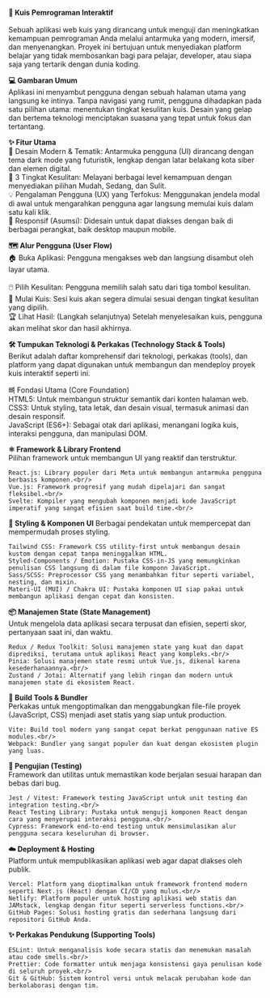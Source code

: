 **🚀 Kuis Pemrograman Interaktif**<br/> <br/>
        Sebuah aplikasi web kuis yang dirancang untuk menguji dan meningkatkan kemampuan pemrograman Anda melalui antarmuka yang modern, imersif, dan menyenangkan. Proyek             ini bertujuan untuk menyediakan platform belajar yang tidak membosankan bagi para pelajar, developer, atau siapa saja yang tertarik dengan dunia koding.
 

**💻 Gambaran Umum**<br/>
        Aplikasi ini menyambut pengguna dengan sebuah halaman utama yang langsung ke intinya. Tanpa navigasi yang rumit, pengguna dihadapkan pada satu pilihan utama:                 menentukan tingkat kesulitan kuis. Desain yang gelap dan bertema teknologi menciptakan suasana yang tepat untuk fokus dan tertantang.


**✨ Fitur Utama**<br/>
        🎨 Desain Modern & Tematik: Antarmuka pengguna (UI) dirancang dengan tema dark mode yang futuristik, lengkap dengan latar belakang kota siber dan elemen digital.<br/>
        🎯 3 Tingkat Kesulitan: Melayani berbagai level kemampuan dengan menyediakan pilihan Mudah, Sedang, dan Sulit.<br/>
        💡 Pengalaman Pengguna (UX) yang Terfokus: Menggunakan jendela modal di awal untuk mengarahkan pengguna agar langsung memulai kuis dalam satu kali klik.<br/>
        📱 Responsif (Asumsi): Didesain untuk dapat diakses dengan baik di berbagai perangkat, baik desktop maupun mobile.

  
**🗺️ Alur Pengguna (User Flow)**<br/>
        🏠 Buka Aplikasi: Pengguna mengakses web dan langsung disambut oleh layar utama.<br/>    
        🖱️ Pilih Kesulitan: Pengguna memilih salah satu dari tiga tombol kesulitan.<br/>
        🧠 Mulai Kuis: Sesi kuis akan segera dimulai sesuai dengan tingkat kesulitan yang dipilih.<br/>
        🏆 Lihat Hasil: (Langkah selanjutnya) Setelah menyelesaikan kuis, pengguna akan melihat skor dan hasil akhirnya.


**🛠️ Tumpukan Teknologi & Perkakas (Technology Stack & Tools)**<br/>
Berikut adalah daftar komprehensif dari teknologi, perkakas (tools), dan platform yang dapat digunakan untuk membangun dan mendeploy proyek kuis interaktif seperti ini.<br/>

뼈 Fondasi Utama (Core Foundation)<br/>
    HTML5: Untuk membangun struktur semantik dari konten halaman web.<br/>
    CSS3: Untuk styling, tata letak, dan desain visual, termasuk animasi dan desain responsif.<br/>
    JavaScript (ES6+): Sebagai otak dari aplikasi, menangani logika kuis, interaksi pengguna, dan manipulasi DOM.

    
**⚛️ Framework & Library Frontend**<br/>
    Pilihan framework untuk membangun UI yang reaktif dan terstruktur.<br/>

    React.js: Library populer dari Meta untuk membangun antarmuka pengguna berbasis komponen.<br/>
    Vue.js: Framework progresif yang mudah dipelajari dan sangat fleksibel.<br/>
    Svelte: Kompiler yang mengubah komponen menjadi kode JavaScript imperatif yang sangat efisien saat build time.<br/>


**🎨 Styling & Komponen UI**
    Berbagai pendekatan untuk mempercepat dan mempermudah proses styling.
    
    Tailwind CSS: Framework CSS utility-first untuk membangun desain kustom dengan cepat tanpa meninggalkan HTML.
    Styled-Components / Emotion: Pustaka CSS-in-JS yang memungkinkan penulisan CSS langsung di dalam file komponn JavaScript.
    Sass/SCSS: Preprocessor CSS yang menambahkan fitur seperti variabel, nesting, dan mixin.
    Materi-UI (MUI) / Chakra UI: Pustaka komponen UI siap pakai untuk membangun aplikasi dengan cepat dan konsisten.


**📦 Manajemen State (State Management)**<br/>
    Untuk mengelola data aplikasi secara terpusat dan efisien, seperti skor, pertanyaan saat ini, dan waktu.<br/>

    Redux / Redux Toolkit: Solusi manajemen state yang kuat dan dapat diprediksi, terutama untuk aplikasi React yang kompleks.<br/>
    Pinia: Solusi manajemen state resmi untuk Vue.js, dikenal karena kesederhanaannya.<br/>
    Zustand / Jotai: Alternatif yang lebih ringan dan modern untuk manajemen state di ekosistem React.


**🚀 Build Tools & Bundler**<br/>
    Perkakas untuk mengoptimalkan dan menggabungkan file-file proyek (JavaScript, CSS) menjadi aset statis yang siap untuk production.<br/>

    Vite: Build tool modern yang sangat cepat berkat penggunaan native ES modules.<br/>
    Webpack: Bundler yang sangat populer dan kuat dengan ekosistem plugin yang luas.


**🧪 Pengujian (Testing)**<br/>
    Framework dan utilitas untuk memastikan kode berjalan sesuai harapan dan bebas dari bug.<br/>

    Jest / Vitest: Framework testing JavaScript untuk unit testing dan integration testing.<br/>
    React Testing Library: Pustaka untuk menguji komponen React dengan cara yang menyerupai interaksi pengguna.<br/>
    Cypress: Framework end-to-end testing untuk mensimulasikan alur pengguna secara keseluruhan di browser.


**☁️ Deployment & Hosting**<br/>
    Platform untuk mempublikasikan aplikasi web agar dapat diakses oleh publik.<br/>

    Vercel: Platform yang dioptimalkan untuk framework frontend modern seperti Next.js (React) dengan CI/CD yang mulus.<br/>
    Netlify: Platform populer untuk hosting aplikasi web statis dan JAMstack, lengkap dengan fitur seperti serverless functions.<br/>
    GitHub Pages: Solusi hosting gratis dan sederhana langsung dari repositori GitHub Anda.


**✨ Perkakas Pendukung (Supporting Tools)**<br/>

    ESLint: Untuk menganalisis kode secara statis dan menemukan masalah atau code smells.<br/>
    Prettier: Code formatter untuk menjaga konsistensi gaya penulisan kode di seluruh proyek.<br/>
    Git & GitHub: Sistem kontrol versi untuk melacak perubahan kode dan berkolaborasi dengan tim.
